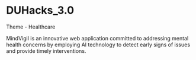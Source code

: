 # DUHacks_3.0
Theme - Healthcare

MindVigil is an innovative web application committed to addressing mental health concerns by employing AI technology to detect early signs of issues and provide timely interventions.
